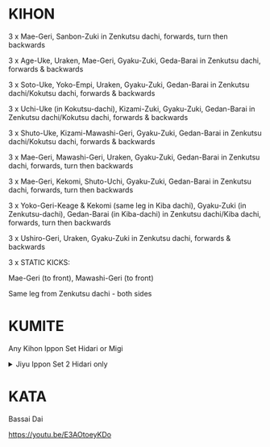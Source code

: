 
# KIHON

3 x	Mae-Geri, Sanbon-Zuki	in Zenkutsu dachi, forwards, turn then backwards

3 x	Age-Uke, Uraken, Mae-Geri, Gyaku-Zuki, Geda-Barai	in Zenkutsu dachi, forwards & backwards

3 x	Soto-Uke, Yoko-Empi, Uraken, Gyaku-Zuki, Gedan-Barai	in Zenkutsu dachi/Kokutsu dachi, forwards & backwards

3 x	Uchi-Uke (in Kokutsu-dachi), Kizami-Zuki, Gyaku-Zuki, Gedan-Barai	in Zenkutsu dachi/Kokutsu dachi, forwards & backwards

3 x	Shuto-Uke, Kizami-Mawashi-Geri, Gyaku-Zuki, Gedan-Barai	in Zenkutsu dachi/Kokutsu dachi, forwards & backwards

3 x	Mae-Geri, Mawashi-Geri, Uraken, Gyaku-Zuki, Gedan-Barai	in Zenkutsu dachi, forwards, turn then backwards

3 x	Mae-Geri, Kekomi, Shuto-Uchi, Gyaku-Zuki, Gedan-Barai	in Zenkutsu dachi, forwards, turn then backwards

3 x	Yoko-Geri-Keage & Kekomi (same leg in Kiba dachi), Gyaku-Zuki (in Zenkutsu-dachi), Gedan-Barai (in Kiba-dachi)	in Zenkutsu dachi/Kiba dachi, forwards, turn then backwards

3 x	Ushiro-Geri, Uraken, Gyaku-Zuki	in Zenkutsu dachi, forwards & backwards

3 x	
STATIC KICKS:

Mae-Geri (to front), Mawashi-Geri (to front)

Same leg from Zenkutsu dachi - both sides

# KUMITE
Any Kihon Ippon Set Hidari or Migi

<details>
  <summary>Jiyu Ippon Set 2 Hidari only</summary>

## Jodan

![](http://www.cfts-karate.co.uk/images/Set_Images/Jiyu_sets/2101.JPG)

Attacker: Jiyu-dachi (Ready stance)

Defender: Jiyu-dachi (Ready stance)

![](http://www.cfts-karate.co.uk/images/Set_Images/Jiyu_sets/2102.JPG)

Attacker: Step forward jodan oi-zuki (head punch)

Defender: Hidari jodan, nagashi-uke/migi chudan, ura-zuki

![](http://www.cfts-karate.co.uk/images/Set_Images/Jiyu_sets/2103.JPG)

Defender: Close up of ura-zuki

![](http://www.cfts-karate.co.uk/images/Set_Images/Jiyu_sets/2104.JPG)

Defender: Left tate-shuto/hikite gamae

## Chudan

![](http://www.cfts-karate.co.uk/images/Set_Images/Jiyu_sets/2201.JPG)

Attacker: In ji-yu dachi

Defender: In ji-yu dachi

![](http://www.cfts-karate.co.uk/images/Set_Images/Jiyu_sets/2202.JPG)

Attacker: Step in chudan-zuki

Defender: Hidari osae gedan-uke/migi jodan

![](http://www.cfts-karate.co.uk/images/Set_Images/Jiyu_sets/2203.JPG)

Defender: Uraken-uchi

![](http://www.cfts-karate.co.uk/images/Set_Images/Jiyu_sets/2204.JPG)

Defender: Hidari osae gedan-uke/migi jodan

## Mae-Geri

![](http://www.cfts-karate.co.uk/images/Set_Images/Jiyu_sets/2301.JPG)

Attacker: In ji-yu dachi

Defender: In ji-yu dachi

![](http://www.cfts-karate.co.uk/images/Set_Images/Jiyu_sets/2303.JPG)

Defender: Hidari gyaku tate-shuto

![](http://www.cfts-karate.co.uk/images/Set_Images/Jiyu_sets/2304.JPG)

Defender: Choku-zuki/hidari jodan

![](http://www.cfts-karate.co.uk/images/Set_Images/Jiyu_sets/2305.JPG)

Defender: Tate shuto/hikite gamae

</details>

# KATA

Bassai Dai	 

https://youtu.be/E3AOtoeyKDo
